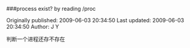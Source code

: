 ###process exist? by reading /proc

Originally published: 2009-06-03 20:34:50
Last updated: 2009-06-03 20:34:50
Author: J Y

判断一个进程还存不存在